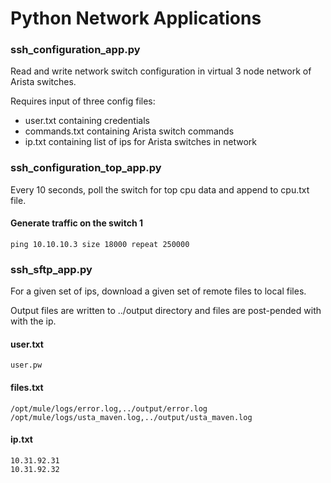 # Python Network Applications

### ssh_configuration_app.py
Read and write network switch configuration in
virtual 3 node network of Arista switches.

Requires input of three config files:
* user.txt containing credentials
* commands.txt containing Arista switch commands
* ip.txt containing list of ips for Arista switches in network

### ssh_configuration_top_app.py
Every 10 seconds, poll the switch for top 
cpu data and append to cpu.txt file.

#### Generate traffic on the switch 1
```
ping 10.10.10.3 size 18000 repeat 250000
```


### ssh_sftp_app.py
For a given set of ips, download a given set
of remote files to local files.

Output files are written to ../output directory 
and files are post-pended with with the ip. 

#### user.txt
````
user.pw
````

#### files.txt
````
/opt/mule/logs/error.log,../output/error.log
/opt/mule/logs/usta_maven.log,../output/usta_maven.log
````

#### ip.txt
````
10.31.92.31
10.31.92.32
````

